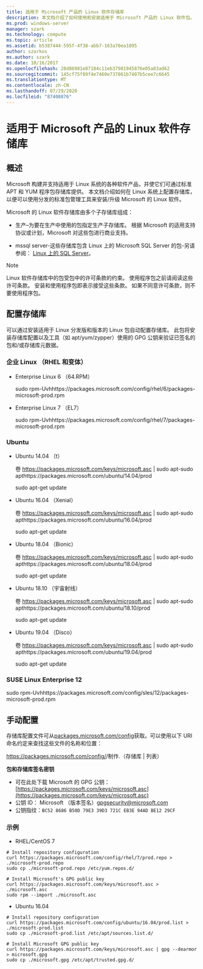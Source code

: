 ```yaml
---
title: 适用于 Microsoft 产品的 Linux 软件存储库
description: 本文档介绍了如何使用和安装适用于 Microsoft 产品的 Linux 软件包。
ms.prod: windows-server
manager: szark
ms.technology: compute
ms.topic: article
ms.assetid: b5387444-595f-4f38-abb7-163a70ea1895
author: szarkos
ms.author: szark
ms.date: 10/16/2017
ms.openlocfilehash: 28d86981e87184c11eb37981945876e05a83ad62
ms.sourcegitcommit: 145cf75f89f4e7460e737861b7407b5cee7c6645
ms.translationtype: MT
ms.contentlocale: zh-CN
ms.lasthandoff: 07/29/2020
ms.locfileid: "87408876"
---
```

# <a name="linux-software-repository-for-microsoft-products"></a>适用于 Microsoft 产品的 Linux 软件存储库

## <a name="overview"></a>概述

Microsoft 构建并支持适用于 Linux 系统的各种软件产品，并使它们可通过标准 APT 和 YUM 程序包存储库提供。 本文档介绍如何在 Linux 系统上配置存储库，以便可以使用分发的标准包管理工具来安装/升级 Microsoft 的 Linux 软件。

Microsoft 的 Linux 软件存储库由多个子存储库组成：

 - 生产–为要在生产中使用的包指定生产子存储库。 根据 Microsoft 的适用支持协议或计划，Microsoft 对这些包进行商业支持。

 - mssql server-这些存储库包含 Linux 上的 Microsoft SQL Server 的包-另请参阅： [Linux 上的 SQL Server](https://www.microsoft.com/sql-server/sql-server-vnext-including-Linux)。

> [!NOTE]
> Linux 软件存储库中的包受包中的许可条款的约束。 使用程序包之前请阅读这些许可条款。 安装和使用程序包即表示接受这些条款。 如果不同意许可条款，则不要使用程序包。

## <a name="configuring-the-repositories"></a>配置存储库

可以通过安装适用于 Linux 分发版和版本的 Linux 包自动配置存储库。 此包将安装存储库配置以及工具（如 apt/yum/zypper）使用的 GPG 公钥来验证已签名的包和/或存储库元数据。

### <a name="enterprise-linux-rhel-and-variants"></a>企业 Linux （RHEL 和变体）

- Enterprise Linux 6 （64.RPM）<p>sudo rpm-Uvhhttps://packages.microsoft.com/config/rhel/6/packages-microsoft-prod.rpm

- Enterprise Linux 7 （EL7）<p>sudo rpm-Uvhhttps://packages.microsoft.com/config/rhel/7/packages-microsoft-prod.rpm


### <a name="ubuntu"></a>Ubuntu

 - Ubuntu 14.04 （t）<p>卷 https://packages.microsoft.com/keys/microsoft.asc | sudo apt-sudo apthttps://packages.microsoft.com/ubuntu/14.04/prod<p>sudo apt-get update

 - Ubuntu 16.04 （Xenial）<p>卷 https://packages.microsoft.com/keys/microsoft.asc | sudo apt-sudo apthttps://packages.microsoft.com/ubuntu/16.04/prod<p>sudo apt-get update

 - Ubuntu 18.04 （Bionic）<p>卷 https://packages.microsoft.com/keys/microsoft.asc | sudo apt-sudo apthttps://packages.microsoft.com/ubuntu/18.04/prod<p>sudo apt-get update

 - Ubuntu 18.10 （宇宙射线）<p>卷 https://packages.microsoft.com/keys/microsoft.asc | sudo apt-sudo apthttps://packages.microsoft.com/ubuntu/18.10/prod<p>sudo apt-get update

 - Ubuntu 19.04 （Disco）<p>卷 https://packages.microsoft.com/keys/microsoft.asc | sudo apt-sudo apthttps://packages.microsoft.com/ubuntu/19.04/prod<p>sudo apt-get update

### <a name="suse-linux-enterprise-12"></a>SUSE Linux Enterprise 12

sudo rpm-Uvhhttps://packages.microsoft.com/config/sles/12/packages-microsoft-prod.rpm

## <a name="manual-configuration"></a>手动配置

存储库配置文件可从[packages.microsoft.com/config](https://packages.microsoft.com/config/)获取。可以使用以下 URI 命名约定来查找这些文件的名称和位置：

https://packages.microsoft.com/config/<Distribution>/<Version>制作.（存储库 | 列表）

**包和存储库签名密钥**

- 可在此处下载 Microsoft 的 GPG 公钥：[https://packages.microsoft.com/keys/microsoft.asc](https://packages.microsoft.com/keys/microsoft.asc)
- 公钥 ID： Microsoft （版本签名）<gpgsecurity@microsoft.com>
- 公钥指纹：`BC52 8686 B50D 79E3 39D3 721C EB3E 94AD BE12 29CF`

### <a name="examples"></a>示例

 - RHEL/CentOS 7

```
# Install repository configuration
curl https://packages.microsoft.com/config/rhel/7/prod.repo > ./microsoft-prod.repo
sudo cp ./microsoft-prod.repo /etc/yum.repos.d/

# Install Microsoft's GPG public key
curl https://packages.microsoft.com/keys/microsoft.asc > ./microsoft.asc
sudo rpm --import ./microsoft.asc
```

- Ubuntu 16.04

```
# Install repository configuration
curl https://packages.microsoft.com/config/ubuntu/16.04/prod.list > ./microsoft-prod.list
sudo cp ./microsoft-prod.list /etc/apt/sources.list.d/

# Install Microsoft GPG public key
curl https://packages.microsoft.com/keys/microsoft.asc | gpg --dearmor > microsoft.gpg
sudo cp ./microsoft.gpg /etc/apt/trusted.gpg.d/
```
